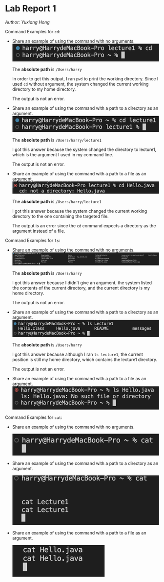 # Lab Report 1

*Author: Yuxiang Hong*

Command Examples for `cd`:

* Share an example of using the command with no arguments.
![Image](cdNoPara.jpg)

  The **absolute path** is `/Users/harry`

  In order to get this output, I ran `pwd` to print the working directory. Since I used `cd` without argument, the system changed the current working directory to my home directory.

  The output is not an error.

* Share an example of using the command with a path to a directory as an argument.
![Image](cdDic.jpg)

  The **absolute path** is `/Users/harry/lecture1`

  I got this answer because the system changed the directory to lecture1, which is the argument I used in my command line.

  The output is not an error.

* Share an example of using the command with a path to a file as an argument.
![Image](cdFile.jpg)

  The **absolute path** is `/Users/harry/lecture1`

  I got this answer because the system changed the current working directory to the one containing the targeted file.

  The output is an error since the `cd` command expects a directory as the argument instead of a file.

Command Examples for `ls`:

* Share an example of using the command with no arguments.
![Image](lsNoPara.jpg)

  The **absolute path** is `/Users/harry`

  I got this answer because I didn't give an argument, the system listed the contents of the current directory, and the current directory is my home directory.

  The output is not an error.

* Share an example of using the command with a path to a directory as an argument.
![Image](lsDic.jpg)

  The **absolute path** is `/Users/harry`

  I got this answer because although I ran `ls lecture1`, the current position is still my home directory, which contains the lecture1 directory.

  The output is not an error.

* Share an example of using the command with a path to a file as an argument.
![Image](lsFile.jpg)

Command Examples for `cat`:

* Share an example of using the command with no arguments.

  ![Image](catNoPara.jpg)

* Share an example of using the command with a path to a directory as an argument.

  ![Image](catDic.jpg)

* Share an example of using the command with a path to a file as an argument.

  ![Image](catFile.jpg)
